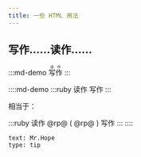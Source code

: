 ```yaml
---
title: 一些 HTML 用法
---
```


## 写作……读作……
:::md-demo
<ruby>写作<rp>（</rp><rt>读作</rt><rp>）</rp></ruby>
:::

::::md-demo
:::ruby 读作
写作
:::  

相当于：

:::ruby 读作 @rp@ ( @rp@ )
写作
:::
::::

```component Badge
text: Mr.Hope
type: tip
```
